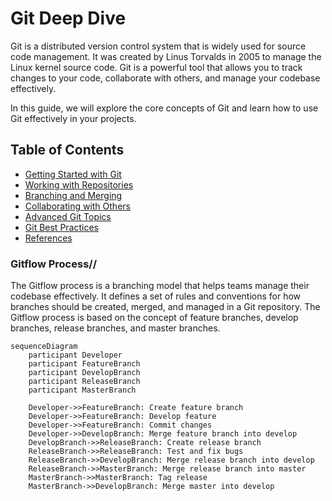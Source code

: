 # Git Deep Dive

Git is a distributed version control system that is widely used for source code management. It was created by Linus Torvalds in 2005 to manage the Linux kernel source code. Git is a powerful tool that allows you to track changes to your code, collaborate with others, and manage your codebase effectively.

In this guide, we will explore the core concepts of Git and learn how to use Git effectively in your projects.

## Table of Contents

- [Getting Started with Git](getting-started.md)
- [Working with Repositories](repositories.md)
- [Branching and Merging](branching-and-merging.md)
- [Collaborating with Others](collaboration.md)
- [Advanced Git Topics](advanced-topics.md)
- [Git Best Practices](best-practices.md)
- [References](references.md)


### Gitflow Process//

The Gitflow process is a branching model that helps teams manage their codebase effectively. It defines a set of rules and conventions for how branches should be created, merged, and managed in a Git repository. The Gitflow process is based on the concept of feature branches, develop branches, release branches, and master branches.

```mermaid
sequenceDiagram
    participant Developer
    participant FeatureBranch
    participant DevelopBranch
    participant ReleaseBranch
    participant MasterBranch

    Developer->>FeatureBranch: Create feature branch
    Developer->>FeatureBranch: Develop feature
    Developer->>FeatureBranch: Commit changes
    Developer->>DevelopBranch: Merge feature branch into develop
    DevelopBranch->>ReleaseBranch: Create release branch
    ReleaseBranch->>ReleaseBranch: Test and fix bugs
    ReleaseBranch->>DevelopBranch: Merge release branch into develop
    ReleaseBranch->>MasterBranch: Merge release branch into master
    MasterBranch->>MasterBranch: Tag release
    MasterBranch->>DevelopBranch: Merge master into develop
```